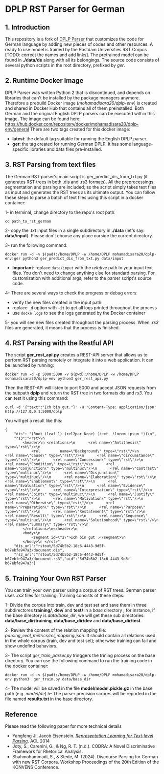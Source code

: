 # DPLP RST Parser for German #

## 1. Introduction

This repository is a fork of [DPLP Parser](https://github.com/jiyfeng/DPLP) that customizes the code for German language by adding new pieces of codes and other resources. A ready to use model is trained by the Postdam Universities RST Corpus [TODO: correct the names and add links]. The pretrained model can be found in **./data/de** along with all its belongings. The source code consists of several python scripts in the root directory, prefixed by _ger_.

## 2. Runtime Docker Image ##

DPLP Parser was written Python 2 that is discontinued, and depends on libraries that can't be installed by the package managers anymore. Therefore a prebuild Docker image (_mohamadisara20/dplp-env_) is created and shared in Docker Hub that contains all of them preinstalled. Both German and the original English DPLP parsers can be executed within this image. The image can be found here:
https://hub.docker.com/repository/docker/mohamadisara20/dplp-env/general
There are two tags created for this docker image:

- **latest**: the default tag suitable for running the English DPLP parser.
- **ger**: the tag created for running German DPLP. It has some language-specific libraries and data files pre-installed.

## 3. RST Parsing from text files ##

The German RST parser's main script is ger_predict_dis_from_txt.py (it generates RST trees in both .dis and .rs3 formats). All the preprocessings, segmentation and parsing are included; so the script simply takes text files as input and generates the RST trees as its ultimate output. You can follow these steps to parse a batch of text files using this script in a docker container:

1- in terminal, change directory to the repo's root path:
```
cd path_to_rst_german
```

2- copy the _.txt_ input files in a single subdirectory in **./data** (let's say: **data/input**). Please don't choose any place ourside the current directory.

3- run the following command:
```
docker run -d -v $(pwd):/home/DPLP -w /home/DPLP mohamadisara20/dplp-env:ger python3 ger_predict_dis_from_txt.py data/input
```
- **Important**: replace `data/input` with the _relative_ path to your input text files. You don't need to change anything else for standard parsing. For customization with additional args, refer to the parser script's source code.


4- There are several ways to check the progress or debug errors:

- verify the new files created in the input path
- replace `_d` option with `-it` to get all logs printed throughout the process
- use `docke logs` to see the logs generated by the Docker container

5- you will see new files created throughout the parsing process. When _.rs3_ files are generated, it means that the process is finished.

## 4. RST Parsing with the Restful API ##

The script **ger_rest_api.py** creates a REST-API server that allows us to perform RST parsing remotely or integrate it into a web application. It can be launched by running:

```
docker run -d -p 5000:5000 -v $(pwd):/home/DPLP -w /home/DPLP mohamadisara20/dplp-env python3 ger_rest_api.py
```

Then the REST-API will listen to port 5000 and accept JSON requests from the subpath **dplp** and return the RST tree in two formats _dis_ and _rs3_. You can test it using this command:

```
curl -d '{"text":"Ich bin gut."}' -H 'Content-Type: application/json' http://127.0.0.1:5000/dplp
```

You will get a result like this:

```
{
    "dis": "(Root (leaf 1) (rel2par None) (text _!lorem ipsum_!))\n",
    "rs3":"<rst>\n
        <header>\n <relations>\n      <rel name=\"Antithesis\" type=\"rst\"/>\n      
            <rel         name=\"Background\" type=\"rst\"/>\n      <rel name=\"Cause\" type=\"rst\"/>\n      <rel name=\"Circumstance\" type=\"rst\"/>\n      <rel name=\"Concession\" type=\"rst\"/>\n      <rel name=\"Condition\" type=\"rst\"/>\n      <rel name=\"Conjunction\" type=\"multinuc\"/>\n      <rel name=\"Contrast\" type=\"multinuc\"/>\n      <rel name=\"Disjunction\" type=\"multinuc\"/>\n      <rel name=\"Elaboration\" type=\"rst\"/>\n      <rel name=\"Enablement\" type=\"rst\"/>\n      <rel name=\"Evaluation\" type=\"rst\"/>\n      <rel name=\"Evidence\" type=\"rst\"/>\n      <rel name=\"Interpretation\" type=\"rst\"/>\n      <rel name=\"Joint\" type=\"multinuc\"/>\n      <rel name=\"Justify\" type=\"rst\"/>\n      <rel name=\"Motivation\" type=\"rst\"/>\n      <rel name=\"Otherwise\" type=\"rst\"/>\n      <rel name=\"Preparation\" type=\"rst\"/>\n      <rel name=\"Purpose\" type=\"rst\"/>\n      <rel name=\"Restatement\" type=\"rst\"/>\n      <rel name=\"Result\" type=\"rst\"/>\n      <rel name=\"Sequence\" type=\"multinuc\"/>\n      <rel name=\"Solutionhood\" type=\"rst\"/>\n      <rel name=\"Summary\" type=\"rst\"/>\n
        </relations>\n</header>\n  
        <body>\n
            <segment id=\"2\">Ich bin gut .</segment>\n 
        </body>\n </rst>",
    "dis_url":"rstout/5d74b5b2-18c6-4443-9d5f-b67ebfe947a3/document.dis",
    "rs3_url":"rstout/5d74b5b2-18c6-4443-9d5f-b67ebfe947a3/document.rs3","uid":"5d74b5b2-18c6-4443-9d5f-b67ebfe947a3"}
```

## 5. Training Your Own RST Parser ##
You can train your own parser using a corpus of RST trees. German parser uses _.rs3_ files for training. Training consists of these steps:

1- Divide the corpus into train, dev and test set and save them in three subdirectores **training/**, **dev/** and **test/** in a _base_ directory ; for instance, if the base directory is _data/base_dir_, we will get these sub directories: **data/base_dir/training**, **data/base_dir/dev** and **data/base_dir/test**.

2- Review the content of the relation mapping file: _parsing\_eval\_metrics/rel\_mapping.json_. It should contain all relations used in the whole corpus (train, dev and test set); otherwise training can fail and show undefind bahaviors.

3- The script _ger\_train\_parser.py_ tringgers the trining process on the base directory. You can use the following command to run the training code in the docker container:

```
docker run -d -v $(pwd):/home/DPLP -w /home/DPLP mohamadisara20/dplp-env python3  ger_train.py data/base_dir
```

4- The model will be saved in the file **model/model.pickle.gz** in the base path (e.g. _model/de_)
5- The parser precision scrores will be reported in the file named **results.txt** in the base directory.

## Reference ##

Please read the following paper for more technical details

- Yangfeng Ji, Jacob Eisenstein. *[Representation Learning for Text-level Parsing](http://jiyfeng.github.io/papers/ji-acl-2014.pdf)*. ACL 2014
- Joty, S., Carenini, G., & Ng, R. T. (n.d.). CODRA: A Novel Discriminative Framework for Rhetorical Analysis.
- Shahmohammadi, S., & Stede, M. (2024). Discourse Parsing for German with new RST Corpora. Workshop Proceedings of the 20th Edition of the KONVENS Conference. 
